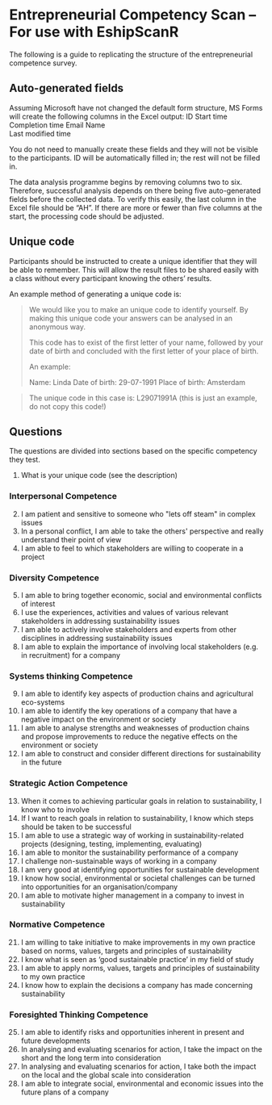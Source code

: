 # Entrepreneurial Competency Scan – For use with EshipScanR

The following is a guide to replicating the structure of the entrepreneurial competence survey.

## Auto-generated fields

Assuming Microsoft have not changed the default form structure, MS Forms will create the following columns in the Excel output:
ID
Start time
Completion time
Email
Name	
Last modified time

You do not need to manually create these fields and they will not be visible to the participants.
ID will be automatically filled in; the rest will not be filled in.

The data analysis programme begins by removing columns two to six. Therefore, successful analysis depends on there being five auto-generated fields before the collected data. To verify this easily, the last column in the Excel file should be “AH”. If there are more or fewer than five columns at the start, the processing code should be adjusted.

## Unique code

Participants should be instructed to create a unique identifier that they will be able to remember. This will allow the result files to be shared easily with a class without every participant knowing the others’ results.

An example method of generating a unique code is:

> We would like you to make an unique code to identify yourself.
> By making this unique code your answers can be analysed in an anonymous way.
> 
> This code has to exist of the first letter of your name, followed by your date of birth and concluded with the first letter of your place of birth.
>  
> An example:
> 
> Name: Linda
> Date of birth: 29-07-1991
> Place of birth: Amsterdam
 
> The unique code in this case is: L29071991A (this is just an example, do not copy this code!)

## Questions

The questions are divided into sections based on the specific competency they test.

1.	What is your unique code (see the description)

### Interpersonal Competence

2.	I am patient and sensitive to someone who "lets off steam" in complex issues
3.	In a personal conflict, I am able to take the others' perspective and really understand their point of view
4.	I am able to feel to which stakeholders are willing to cooperate in a project

### Diversity Competence

5.	I am able to bring together economic, social and environmental conflicts of interest
6.	I use the experiences, activities and values of various relevant stakeholders in addressing sustainability issues
7.	I am able to actively involve stakeholders and experts from other disciplines in addressing sustainability issues
8.	I am able to explain the importance of involving local stakeholders (e.g. in recruitment) for a company

### Systems thinking Competence

9.	I am able to identify key aspects of production chains and agricultural eco-systems
10.	I am able to identify the key operations of a company that have a negative impact on the environment or society
11.	I am able to analyse strengths and weaknesses of production chains and propose improvements to reduce the negative effects on the environment or society 
12.	I am able to construct and consider different directions for sustainability in the future

### Strategic Action Competence

13.	When it comes to achieving particular goals in relation to sustainability, I know who to involve
14.	If I want to reach goals in relation to sustainability, I know which steps should be taken to be successful
15.	I am able to use a strategic way of working in sustainability-related projects (designing, testing, implementing, evaluating)
16.	I am able to monitor the sustainability performance of a company
17.	I challenge non-sustainable ways of working in a company
18.	I am very good at identifying opportunities for sustainable development
19.	I know how social, environmental or societal challenges can be turned into opportunities for an organisation/company
20.	I am able to motivate higher management in a company to invest in sustainability

### Normative Competence

21.	I am willing to take initiative to make improvements in my own practice based on norms, values, targets and principles of sustainability
22.	I know what is seen as ‘good sustainable practice’ in my field of study
23.	I am able to apply norms, values, targets and principles of sustainability to my own practice
24.	I know how to explain the decisions a company has made concerning sustainability

### Foresighted Thinking Competence

25.	I am able to identify risks and opportunities inherent in present and future developments
26.	In analysing and evaluating scenarios for action, I take the impact on the short and the long term into consideration
27.	In analysing and evaluating scenarios for action, I take both the impact on the local and the global scale into consideration 
28.	I am able to integrate social, environmental and economic issues into the future plans of a company
